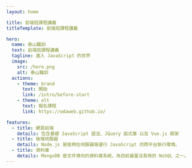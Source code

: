 ```yaml
---
layout: home

title: 前端班課程講義
titleTemplate: 前端班課程講義

hero:
  name: 泰山職訓
  text: 前端班課程講義
  tagline: 進入 JavaScript 的世界
  image:
    src: /hero.png
    alt: 泰山職訓
  actions:
    - theme: brand
      text: 開始
      link: /intro/before-start
    - theme: alt
      text: 報名課程
      link: https://wdaweb.github.io/

features:
  - title: 網頁前端
    details: 包含基礎 JavaScript 語法、JQuery 函式庫 以及 Vue.js 框架
  - title: 後端伺服器
    details: Node.js 是能夠在伺服器端運行 JavaScript 的跨平台執行環境。
  - title: 資料庫
    details: MongoDB 是文件導向的資料庫系統，為目前最靈活易用的 NoSQL 之一。
---
```

